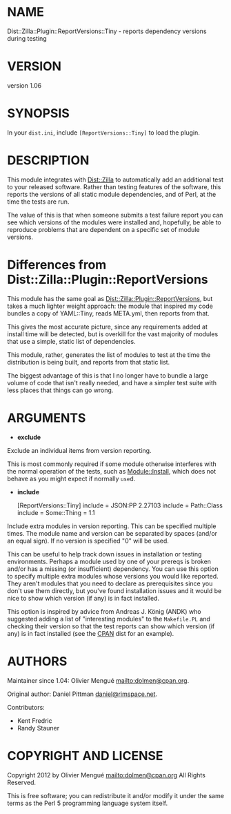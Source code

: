 # NAME

Dist::Zilla::Plugin::ReportVersions::Tiny - reports dependency versions during testing

# VERSION

version 1.06

# SYNOPSIS

In your `dist.ini`, include `[ReportVersions::Tiny]` to load the plugin.

# DESCRIPTION

This module integrates with [Dist::Zilla](http://search.cpan.org/perldoc?Dist::Zilla) to automatically add an additional
test to your released software.  Rather than testing features of the software,
this reports the versions of all static module dependencies, and of Perl, at
the time the tests are run.

The value of this is that when someone submits a test failure report you can
see which versions of the modules were installed and, hopefully, be able to
reproduce problems that are dependent on a specific set of module versions.

# Differences from Dist::Zilla::Plugin::ReportVersions

This module has the same goal as [Dist::Zilla::Plugin::ReportVersions](http://search.cpan.org/perldoc?Dist::Zilla::Plugin::ReportVersions), but
takes a much lighter weight approach: the module that inspired my code bundles
a copy of YAML::Tiny, reads META.yml, then reports from that.

This gives the most accurate picture, since any requirements added at install
time will be detected, but is overkill for the vast majority of modules that
use a simple, static list of dependencies.

This module, rather, generates the list of modules to test at the time the
distribution is being built, and reports from that static list.

The biggest advantage of this is that I no longer have to bundle a large
volume of code that isn't really needed, and have a simpler test suite with
less places that things can go wrong.

# ARGUMENTS

- __exclude__

Exclude an individual items from version reporting.

This is most commonly required if some module otherwise interferes with the
normal operation of the tests, such as [Module::Install](http://search.cpan.org/perldoc?Module::Install), which does not
behave as you might expect if normally `use`d.

- __include__

    [ReportVersions::Tiny]
    include = JSON:PP 2.27103
    include = Path::Class
    include = Some::Thing = 1.1

Include extra modules in version reporting.
This can be specified multiple times.  The module name and version can be
separated by spaces (and/or an equal sign).  If no version is specified
"0" will be used.

This can be useful to help track down issues in installation or testing
environments.  Perhaps a module used by one of your prereqs is broken
and/or has a missing (or insufficient) dependency.  You can use this option
to specify multiple extra modules whose versions you would like reported.
They aren't modules that you need to declare as prerequisites
since you don't use them directly, but you've found installation issues
and it would be nice to show which version (if any) is in fact installed.

This option is inspired by advice from Andreas J. König (ANDK)
who suggested adding a list of "interesting modules" to the
`Makefile.PL` and checking their version so that the test reports can show
which version (if any) is in fact installed
(see the [CPAN](http://search.cpan.org/perldoc?CPAN) dist for an example).

# AUTHORS

Maintainer since 1.04: Olivier Mengu&eacute; [mailto:dolmen@cpan.org](mailto:dolmen@cpan.org).

Original author: Daniel Pittman <daniel@rimspace.net>.

Contributors:

- Kent Fredric
- Randy Stauner

# COPYRIGHT AND LICENSE

Copyright 2012 by Olivier Mengu&eacute; [mailto:dolmen@cpan.org](mailto:dolmen@cpan.org)
All Rights Reserved.

This is free software; you can redistribute it and/or modify it under
the same terms as the Perl 5 programming language system itself.
